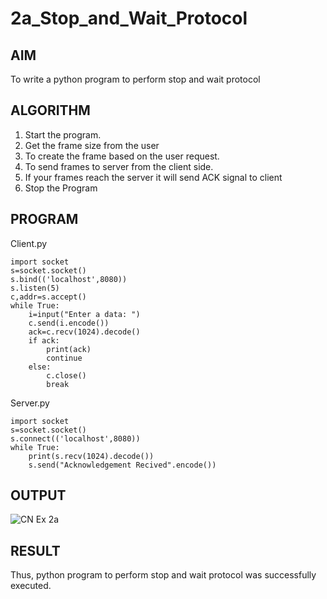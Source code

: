 # 2a_Stop_and_Wait_Protocol
## AIM 
To write a python program to perform stop and wait protocol
## ALGORITHM
1. Start the program.
2. Get the frame size from the user
3. To create the frame based on the user request.
4. To send frames to server from the client side.
5. If your frames reach the server it will send ACK signal to client
6. Stop the Program
## PROGRAM
Client.py
```
import socket 
s=socket.socket()
s.bind(('localhost',8080))
s.listen(5) 
c,addr=s.accept() 
while True:
    i=input("Enter a data: ") 
    c.send(i.encode()) 
    ack=c.recv(1024).decode() 
    if ack: 
        print(ack) 
        continue 
    else: 
        c.close()
        break
```

Server.py
```
import socket 
s=socket.socket() 
s.connect(('localhost',8080)) 
while True: 
    print(s.recv(1024).decode()) 
    s.send("Acknowledgement Recived".encode()) 
```
## OUTPUT
![CN Ex 2a](https://github.com/user-attachments/assets/2bf8fe2a-0749-4bbf-80de-55167fd05d47)

## RESULT
Thus, python program to perform stop and wait protocol was successfully executed.
